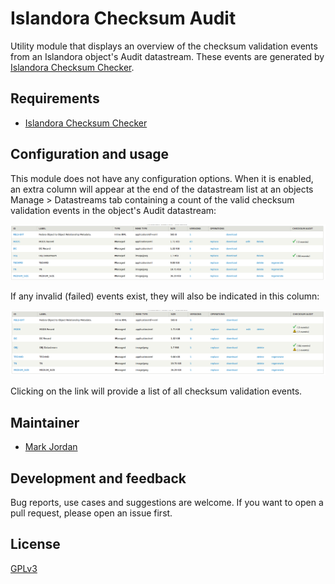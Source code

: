 # Islandora Checksum Audit

Utility module that displays an overview of the checksum validation events from an Islandora object's Audit datastream. These events are generated by [Islandora Checksum Checker](https://github.com/islandora/islandora_checksum_checker).

## Requirements

* [Islandora Checksum Checker](https://github.com/islandora/islandora_checksum_checker)

## Configuration and usage

This module does not have any configuration options. When it is enabled, an extra column will appear at the end of the datastream list at an objects Manage > Datastreams tab containing a count of the valid checksum validation events in the object's Audit datastream:

![Valid checksum validation events](images/checksum_audit_valid_screencap.png)

If any invalid (failed) events exist, they will also be indicated in this column:

![Invalid checksum validation events](images/checksum_audit_invalid_screencap.png)

Clicking on the link will provide a list of all checksum validation events.

## Maintainer

* [Mark Jordan](https://github.com/mjordan)

## Development and feedback

Bug reports, use cases and suggestions are welcome. If you want to open a pull request, please open an issue first.

## License

[GPLv3](http://www.gnu.org/licenses/gpl-3.0.txt)
